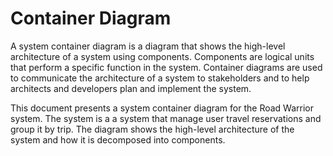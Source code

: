 # Container Diagram

A system container diagram is a diagram that shows the high-level architecture of a system using components. Components are logical units that perform a specific function in the system. Container diagrams are used to communicate the architecture of a system to stakeholders and to help architects and developers plan and implement the system.

This document presents a system container diagram for the Road Warrior system. The system is a a system that manage user travel reservations and group it by trip. The diagram shows the high-level architecture of the system and how it is decomposed into components.
